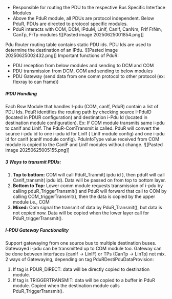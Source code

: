 - Responsible for routing the PDU to the respective Bus Specific Interface Modules
- Above the PduR module, all PDUs are protocol independent. Below PduR, PDUs are directed to protocol specific modules.
- PduR interacts with COM, DCM, IPduM, LinIf, CanIf, CanNm, FrIf FrNm, CanTp, FrTp modules
![[Pasted image 20250625001854.png]]

Pdu Router routing table contains static PDU ids. PDU Ids are used to determine the destination of an IPdu.
![[Pasted image 20250625002432.png]]
Important functions of PduR:
- PDU reception from below modules and sending to DCM and COM
- PDU transmission from DCM, COM and sending to below modules
- PDU Gateway (send data from one comm protocol to other protocol (ex: flexray to can frame))
##### IPDU Handling
Each Bsw Module that handles I-pdu (COM, canIf, PduR) contain a list of PDU Ids. PduR identifies the routing path by checking source I-PduID (located in PDUR configuration) and destination i-Pdu Id (located in destination module configuration).
Ex: If COM module transmits same i-pdu to canIf and LinIf. The PduR-ComTransmit is called. PduR will convert the source i-pdu id to one i-pdu id for LinIf ( LinIf module config) and one i-pdu id for canIf (canIf module config). PduInfoType value received from COM module is copied to the CanIF and LinIf modules without change.
![[Pasted image 20250625005155.png]]

##### 3 Ways to transmit PDUs:
1. **Top to bottom:** COM will call PduR_Tranmit( ipdu id ), then pduR will call CanIf_transmit( ipdu id). Data will be passed on from top to bottom layer.
2. **Bottom to Top:** Lower comm module requests transmission of i-pdu by calling pduR_TriggerTransmit() and PduR will forward that call to COM by calling COM_triggerTransmit(), then the data is copied by the upper module i.e., COM
3. **Mixed:** Com signal the transmit of data by PduR_Transmit(), but data is not copied now. Data will be copied when the lower layer call for PduR_triggerTransmit().
##### I-PDU Gateway Functionality
Support gatewaying from one source bus to multiple destination buses.
Gatewayed i-pdu can be transmitted up to COM module too.
Gateway can be done between interfaces (canIf -> LinIF) or TPs (CanTp -> LinTp) not mix.
2 ways of Gatewaying, depending on tag PduRDestiPduDataProvision:
1. If tag is PDUR_DIRECT: data will be directly copied to destination module.
2. If tag is TRIGGERTRANSMIT: data will be copied to a buffer in PduR module. Copied when the destination module calls PduR_TriggerTransmit().
